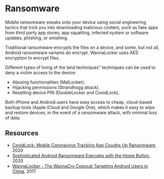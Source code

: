 # Ransomware

Mobile ransomware sneaks onto your device using social engineering tactics that trick you into downloading malicious content, such as fake apps from third party app stores, app squatting, infected system or software updates, phishing, or smishing.

Traditional ransomware encrypts the files on a device, and some, but not all, Android ransomware variants do encrypt. WannaLocker uses AES encryption to encrypt files.

Different types of living of the land techniques" techniques can be used to deny a victim access to the device:

* Abusing functionalities (MalLocker).
* Hijacking permissions (Strandhogg attack). 
* Resetting device PIN (DoubleLocker and CovidLock).

Both iPhone and Android users have easy access to cheap, cloud-based backup tools (Apple iCloud and Google One), which makes it easy to wipe and restore devices, in the event of a ransomware attack, with minimal loss of data.

## Resources

* [CovidLock: Mobile Coronavirus Tracking App Coughs Up Ransomware](https://www.domaintools.com/resources/blog/covidlock-mobile-coronavirus-tracking-app-coughs-up-ransomware/), 2020
* [Sophisticated Android Ransomware Executes with the Home Button](https://threatpost.com/android-ransomware-home-button/160001/), 2020
* [WannaLocker - The WannaCry Copycat Targeting Android Users in China](https://www.tripwire.com/state-of-security/wannalocker-wannacry-copycat-targeting-android-users-china), 2017

